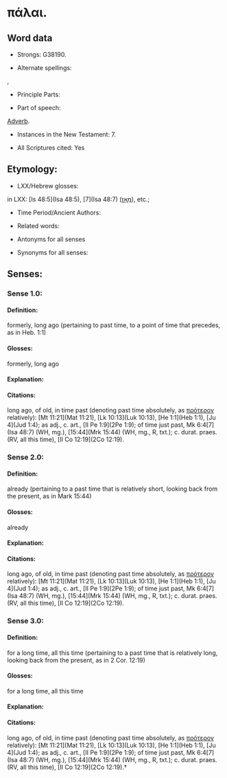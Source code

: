 # πάλαι.

<!-- Status: S2=NeedsReview -->
<!-- Lexica used for edits: BDAG, FFM, LN, A-S -->

## Word data

* Strongs: G38190.

* Alternate spellings:

,

* Principle Parts: 


* Part of speech: 

[Adverb](http://ugg.readthedocs.io/en/latest/adverb.html).

* Instances in the New Testament: 7.

* All Scriptures cited: Yes

## Etymology: 


* LXX/Hebrew glosses: 

in LXX: [Is 48:5](Isa 48:5), [7](Isa 48:7) ([מֵאָז](//en-uhl/H0227)), etc.;

* Time Period/Ancient Authors: 


* Related words: 

* Antonyms for all senses

* Synonyms for all senses: 


## Senses: 


### Sense  1.0: 

#### Definition:

formerly, long ago (pertaining to past time, to a point of time that precedes, as in Heb. 1:1)

#### Glosses: 

formerly, long ago 

#### Explanation: 


#### Citations: 

long ago, of old, in time past (denoting past time absolutely, as [πρότερον]() relatively): [Mt 11:21](Mat 11:21), [Lk 10:13](Luk 10:13), [He 1:1](Heb 1:1), [Ju 4](Jud 1:4); as adj., c. art., [II Pe 1:9](2Pe 1:9); of time just past, Mk 6:4[7](Isa 48:7) (WH, mg.), [15:44](Mrk 15:44) (WH, mg., R, txt.); c. durat. praes. (RV, all this time), [II Co 12:19](2Co 12:19).

### Sense  2.0: 

#### Definition: 

already (pertaining to a past time that is relatively short, looking back from the present, as in Mark 15:44)

#### Glosses: 

already

#### Explanation: 


#### Citations: 

long ago, of old, in time past (denoting past time absolutely, as [πρότερον]() relatively): [Mt 11:21](Mat 11:21), [Lk 10:13](Luk 10:13), [He 1:1](Heb 1:1), [Ju 4](Jud 1:4); as adj., c. art., [II Pe 1:9](2Pe 1:9); of time just past, Mk 6:4[7](Isa 48:7) (WH, mg.), [15:44](Mrk 15:44) (WH, mg., R, txt.); c. durat. praes. (RV, all this time), [II Co 12:19](2Co 12:19).

### Sense  3.0: 

#### Definition: 

for a long time, all this time (pertaining to a past time that is relatively long, looking back from the present, as in 2 Cor. 12:19)

#### Glosses: 

for a long time, all this time

#### Explanation: 


#### Citations: 

long ago, of old, in time past (denoting past time absolutely, as [πρότερον]() relatively): [Mt 11:21](Mat 11:21), [Lk 10:13](Luk 10:13), [He 1:1](Heb 1:1), [Ju 4](Jud 1:4); as adj., c. art., [II Pe 1:9](2Pe 1:9); of time just past, Mk 6:4[7](Isa 48:7) (WH, mg.), [15:44](Mrk 15:44) (WH, mg., R, txt.); c. durat. praes. (RV, all this time), [II Co 12:19](2Co 12:19).†